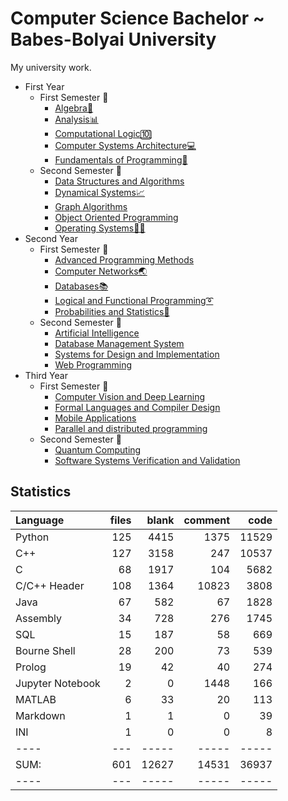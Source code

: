# Computer Science Bachelor ~ Babes-Bolyai University
My university work.

<ul>
  <li>First Year
    <ul>
      <li>First Semester 📂
         <ul>
           <li><a href="https://github.com/trutadan/University-Work/tree/main/Semester%201/Algebra">Algebra🧮</a></li>
           <li><a href="https://github.com/trutadan/University-Work/tree/main/Semester%201/Analysis">Analysis📊</a></li>
           <li><a href="https://github.com/trutadan/University-Work/tree/main/Semester%201/Computational%20Logic">Computational Logic🔟</a></li>
           <li><a href="https://github.com/trutadan/University-Work/tree/main/Semester%201/Computer%20Systems%20Architecture">Computer Systems Architecture💻</a></li>
           <li><a href="https://github.com/trutadan/University-Work/tree/main/Semester%201/Fundamentals%20of%20Programming">Fundamentals of Programming🐍</a></li>
        </ul>
      </li>
      <li>Second Semester 📂
        <ul>
          <li><a href="https://github.com/trutadan/University-Work/tree/main/Semester%202/Data%20Structures%20and%20Algorithms">Data Structures and Algorithms</a></li>
          <li><a href="https://github.com/trutadan/University-Work/tree/main/Semester%202/Dynamical%20Systems">Dynamical Systems📈</a></li>
          <li><a href="https://github.com/trutadan/University-Work/tree/main/Semester%202/Graph%20algorithms">Graph Algorithms</a></li>          
          <li><a href="https://github.com/trutadan/University-Work/tree/main/Semester%202/Object%20Oriented%20Programming">Object Oriented Programming</a></li>
          <li><a href="https://github.com/trutadan/University-Work/tree/main/Semester%202/Operating%20Systems">Operating Systems👨‍💻</a></li>    
        </ul>
      </li>
    </ul>
  </li>
  <li>Second Year
    <ul>
      <li>First Semester 📂
        <ul>
          <li><a href="https://github.com/trutadan/University-Work/tree/main/Semester%203/Advanced%20Programming%20Methods">Advanced Programming Methods</a></li>
          <li><a href="https://github.com/trutadan/University-Work/tree/main/Semester%203/Computer%20Networks">Computer Networks🌏</a></li>
          <li><a href="https://github.com/trutadan/University-Work/tree/main/Semester%203/Databases">Databases📚</a></li>
          <li><a href="https://github.com/trutadan/University-Work/tree/main/Semester%203/Logical%20and%20Functional%20Programming">Logical and Functional Programming➰</a></li>
          <li><a href="https://github.com/trutadan/University-Work/tree/main/Semester%203/Probabilities%20and%20Statistics">Probabilities and Statistics🎲</a></li>
        </ul>
      </li>
      <li>Second Semester 📂
        <ul>
          <li><a href="https://github.com/trutadan/University-Work/tree/main/Semester%204/Artificial%20Intelligence">Artificial Intelligence</a></li>
          <li><a href="https://github.com/trutadan/University-Work/tree/main/Semester%204/Database%20Management%20System">Database Management System</a></li>
          <li><a href="https://github.com/trutadan/University-Work/tree/main/Semester%204/Systems%20for%20Design%20and%20Implementation">Systems for Design and Implementation</a></li>
          <li><a href="https://github.com/trutadan/University-Work/tree/main/Semester%204/Web%20Programming">Web Programming</a></li>
        </ul>
      </li>
    </ul>
  </li>
    <li>Third Year
    <ul>
      <li>First Semester 📂
        <ul>
          <li><a href="https://github.com/trutadan/University-Work/tree/main/Semester%205/Computer%20Vision%20and%20Deep%20Learning">Computer Vision and Deep Learning</a></li>
          <li><a href="https://github.com/trutadan/University-Work/tree/main/Semester%205/Formal%20Languages%20and%20Compiler%20Design">Formal Languages and Compiler Design</a></li>
          <li><a href="https://github.com/trutadan/University-Work/tree/main/Semester%205/Mobile%20Applications/">Mobile Applications</a></li>
          <li><a href="https://github.com/trutadan/University-Work/tree/main/Semester%205/Parallel%20and%20distributed%20programming">Parallel and distributed programming</a></li>
        </ul>
      </li>
      <li>Second Semester 📂
        <ul>
          <li><a href="https://github.com/trutadan/University-Work/tree/main/Semester%205/Computer%20Vision%20and%20Deep%20Learning">Quantum Computing</a></li>
          <li><a href="https://github.com/trutadan/University-Work/tree/main/Semester%205/Formal%20Languages%20and%20Compiler%20Design">Software Systems Verification and Validation</a></li>
        </ul>
      </li>
    </ul>
  </li>
</ul>

## Statistics ##
Language|files|blank|comment|code
:-------|----:|----:|------:|---:
Python|125|4415|1375|11529
C++|127|3158|247|10537
C|68|1917|104|5682
C/C++ Header|108|1364|10823|3808
Java|67|582|67|1828
Assembly|34|728|276|1745
SQL|15|187|58|669
Bourne Shell|28|200|73|539
Prolog|19|42|40|274
Jupyter Notebook|2|0|1448|166
MATLAB|6|33|20|113
Markdown|1|1|0|39
INI|1|0|0|8
----|---|-----|-----|-----
SUM:|601|12627|14531|36937
----|---|-----|-----|-----
